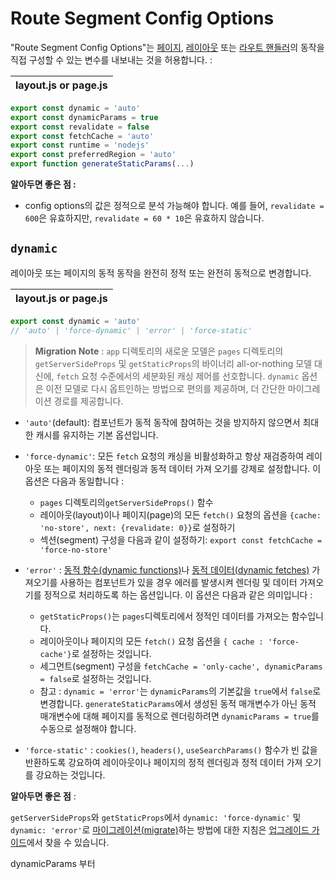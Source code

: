 # **Route Segment Config Options**

"Route Segment Config Options"는 [페이지](), [레이아웃]() 또는 [라우트 핸들러]()의 동작을 직접 구성할 수 있는 변수를 내보내는 것을 허용합니다. :

|layout.js or page.js|
|:--|
```javascript
export const dynamic = 'auto'
export const dynamicParams = true
export const revalidate = false
export const fetchCache = 'auto'
export const runtime = 'nodejs'
export const preferredRegion = 'auto'
export function generateStaticParams(...)
```
**알아두면 좋은 점 :**

- config options의 값은 정적으로 분석 가능해야 합니다. 예를 들어, `revalidate = 600`은 유효하지만, `revalidate = 60 * 10`은 유효하지 않습니다.


## `dynamic`
레이아웃 또는 페이지의 동적 동작을 완전히 정적 또는 완전히 동적으로 변경합니다.

|layout.js or page.js|
|:--|
```javascript
export const dynamic = 'auto'
// 'auto' | 'force-dynamic' | 'error' | 'force-static'
```


> **Migration Note** : `app` 디렉토리의 새로운 모델은 `pages` 디렉토리의 `getServerSideProps` 및 `getStaticProps`의 바이너리 all-or-nothing 모델 대신에, `fetch` 요청 수준에서의 세분화된 캐싱 제어를 선호합니다. `dynamic` 옵션은 이전 모델로 다시 옵트인하는 방법으로 편의를 제공하며, 더 간단한 마이그레이션 경로를 제공합니다.

- `'auto'`(default): 컴포넌트가 동적 동작에 참여하는 것을 방지하지 않으면서 최대한 캐시를 유지하는 기본 옵션입니다.

- `'force-dynamic'`: 모든 `fetch` 요청의 캐싱을 비활성화하고 항상 재검증하여 레이아웃 또는 페이지의 동적 렌더링과 동적 데이터 가져 오기를 강제로 설정합니다. 이 옵션은 다음과 동일합니다 :

    - `pages` 디렉토리의`getServerSideProps()` 함수
    - 레이아웃(layout)이나 페이지(page)의 모든 `fetch()` 요청의 옵션을 `{cache: 'no-store', next: {revalidate: 0}}`로 설정하기
    - 섹션(segment) 구성을 다음과 같이 설정하기: `export const fetchCache = 'force-no-store'`

- `'error'` :  [동적 함수(dynamic functions)]()나 [동적 데이터(dynamic fetches)]() 가져오기를 사용하는 컴포넌트가 있을 경우 에러를 발생시켜 렌더링 및 데이터 가져오기를 정적으로 처리하도록 하는 옵션입니다. 이 옵션은 다음과 같은 의미입니다 :
    - `getStaticProps()`는 `pages`디렉토리에서 정적인 데이터를 가져오는 함수입니다.
    - 레이아웃이나 페이지의 모든 `fetch()` 요청 옵션을 `{ cache : 'force-cache'}`로 설정하는 것입니다.
    - 세그먼트(segment) 구성을 `fetchCache = 'only-cache', dynamicParams = false`로 설정하는 것입니다.
    - 참고 : `dynamic = 'error'`는 `dynamicParams`의 기본값을 `true`에서 `false`로 변경합니다. `generateStaticParams`에서 생성된 동적 매개변수가 아닌 동적 매개변수에 대해 페이지를 동적으로 렌더링하려면 `dynamicParams = true`를 수동으로 설정해야 합니다.

- `'force-static'` : `cookies()`, `headers()`, `useSearchParams()` 함수가 빈 값을 반환하도록 강요하여 레이아웃이나 페이지의 정적 렌더링과 정적 데이터 가져 오기를 강요하는 것입니다.

**알아두면 좋은 점** :

`getServerSideProps`와 `getStaticProps`에서 `dynamic: 'force-dynamic'` 및 `dynamic: 'error'`로 [마이그레이션(migrate)]()하는 방법에 대한 지침은 [업그레이드 가이드]()에서 찾을 수 있습니다.


dynamicParams 부터
